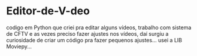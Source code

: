 # Editor-de-V-deo
codigo em Python que criei pra editar alguns vídeos, trabalho com sistema de CFTV e as vezes preciso fazer ajustes nos vídeos, daí surgiu a curiosidade de criar um código pra fazer pequenos ajustes...
usei a LIB Moviepy...
